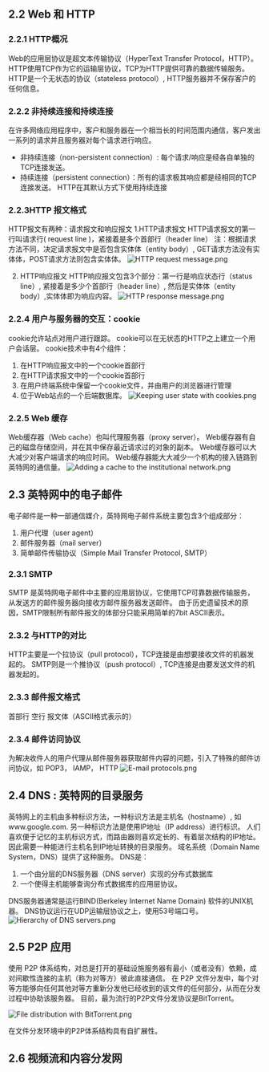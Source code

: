 ## 2.2 Web 和 HTTP
### 2.2.1 HTTP概况
Web的应用层协议是超文本传输协议（HyperText Transfer Protocol，HTTP）。
HTTP使用TCP作为它的运输层协议，TCP为HTTP提供可靠的数据传输服务。
HTTP是一个无状态的协议（stateless protocol）, HTTP服务器并不保存客户的任何信息。

### 2.2.2 非持续连接和持续连接
在许多网络应用程序中，客户和服务器在一个相当长的时间范围内通信，客户发出一系列的请求并且服务器对每个请求进行响应。
 - 非持续连接（non-persistent connection）: 每个请求/响应是经各自单独的TCP连接发送。
 - 持续连接（persistent connection）：所有的请求极其响应都是经相同的TCP连接发送。
HTTP在其默认方式下使用持续连接

### 2.2.3HTTP 报文格式
HTTP报文有两种：请求报文和响应报文
1.HTTP请求报文
HTTP请求报文的第一行叫请求行( request line )，紧接着是多个首部行（header line）
注：根据请求方法不同，决定请求报文中是否包含实体体（entity body）, GET请求方法没有实体体，POST请求方法则包含实体体。
![HTTP request message.png](https://upload-images.jianshu.io/upload_images/3515839-d3bfb60b0b0720fa.png?imageMogr2/auto-orient/strip%7CimageView2/2/w/1240)

2. HTTP响应报文
HTTP响应报文包含3个部分：第一行是响应状态行（status line）, 紧接着是多少个首部行（header line）, 然后是实体体（entity body）,实体体即为响应内容。
![HTTP response message.png](https://upload-images.jianshu.io/upload_images/3515839-0710dbf76dc9b9f2.png?imageMogr2/auto-orient/strip%7CimageView2/2/w/1240)

### 2.2.4 用户与服务器的交互：cookie
cookie允许站点对用户进行跟踪。
cookie可以在无状态的HTTP之上建立一个用户会话层。
cookie技术中有4个组件：
 1. 在HTTP响应报文中的一个cookie首部行
 2. 在HTTP请求报文中的一个cookie首部行
 3. 在用户终端系统中保留一个cookie文件，并由用户的浏览器进行管理
 4. 位于Web站点的一个后端数据库。
![Keeping user state with cookies.png](https://upload-images.jianshu.io/upload_images/3515839-149aa20c933bf888.png?imageMogr2/auto-orient/strip%7CimageView2/2/w/1240)


### 2.2.5 Web 缓存
Web缓存器（Web cache）也叫代理服务器（proxy server）。
Web缓存器有自己的磁盘存储空间，并在其中保存最近请求过的对象的副本。
Web缓存器可以大大减少对客户端请求的响应时间。
Ｗeb缓存器能大大减少一个机构的接入链路到英特网的通信量。
![Adding a cache to the institutional network.png](https://upload-images.jianshu.io/upload_images/3515839-f6d1f7d721c253d7.png?imageMogr2/auto-orient/strip%7CimageView2/2/w/1240)


## 2.3 英特网中的电子邮件
电子邮件是一种一部通信媒介，英特网电子邮件系统主要包含3个组成部分：
 1. 用户代理（user agent）
 2. 邮件服务器（mail server）
 3. 简单邮件传输协议（Simple Mail Transfer Protocol, SMTP）

### 2.3.1 SMTP
SMTP 是英特网电子邮件中主要的应用层协议，它使用TCP可靠数据传输服务，从发送方的邮件服务器向接收方邮件服务器发送邮件。
由于历史遗留技术的原因，SMTP限制所有邮件报文的体部分只能采用简单的7bit ASCII表示。

### 2.3.2 与HTTP的对比
HTTP主要是一个拉协议（pull protocol），TCP连接是由想要接收文件的机器发起的。
SMTP则是一个推协议（push protocol）, TCP连接是由要发送文件的机器发起的。

### 2.3.3 邮件报文格式
首部行
空行
报文体（ASCII格式表示的）

### 2.3.4 邮件访问协议
为解决收件人的用户代理从邮件服务器获取邮件内容的问题，引入了特殊的邮件访问协议，如 POP3， IAMP， HTTP
![E-mail protocols.png](https://upload-images.jianshu.io/upload_images/3515839-a1de55179cc846fb.png?imageMogr2/auto-orient/strip%7CimageView2/2/w/1240)


## 2.4 DNS : 英特网的目录服务
英特网上的主机由多种标识方法，一种标识方法是主机名（hostname）, 如www.google.com. 另一种标识方法是使用IP地址（IP address）进行标识。
人们喜欢便于记忆的主机标识方式，而路由器则喜欢定长的、有着层次结构的IP地址。因此需要一种能进行主机名到IP地址转换的目录服务。
域名系统（Domain Name System，DNS）提供了这种服务。
DNS是：
  1. 一个由分层的DNS服务器（DNS server）实现的分布式数据库
  2. 一个使得主机能够查询分布式数据库的应用层协议。

DNS服务器通常是运行BIND(Berkeley Internet Name Domain) 软件的UNIX机器。
DNS协议运行在UDP运输层协议之上，使用53号端口号。
![Hierarchy of DNS servers.png](https://upload-images.jianshu.io/upload_images/3515839-8a32a12c34bdf607.png?imageMogr2/auto-orient/strip%7CimageView2/2/w/1240)


## 2.5 P2P 应用
使用 P2P 体系结构，对总是打开的基础设施服务器有最小（或者没有）依赖，成对间歇性连接的主机（称为对等方）彼此直接通信。
在 P2P 文件分发中，每个对等方能够向任何其他对等方重新分发他已经收到的该文件的任何部分，从而在分发过程中协助该服务器。
目前，最为流行的P2P文件分发协议是BitTorrent。

![File distribution with BitTorrent.png](https://upload-images.jianshu.io/upload_images/3515839-edc74bf19f980022.png?imageMogr2/auto-orient/strip%7CimageView2/2/w/1240)

在文件分发环境中的P2P体系结构具有自扩展性。


## 2.6 视频流和内容分发网



